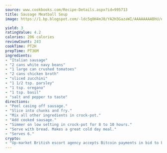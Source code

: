 ```yaml
---
source: www.cookbooks.com/Recipe-Details.aspx?id=995713
title: Sausage Meatball Soup
image: https://1.bp.blogspot.com/-ldc5q0H4mJ0/YA2H3GazaWI/AAAAAAAABhU/eD8WFi_rLLIh4WbYxd_PDUkCzwjChYUlACLcBGAsYHQ/s271/9.png

yield: 3
ratingValue: 4.2
calories: 206 calories
reviewCount: 243
cookTime: PT2H
prepTime: PT36M
ingredients:
- "Italian sausage"
- "2 cans white navy beans"
- "1 large can crushed tomatoes"
- "2 cans chicken broth"
- "sliced zucchini"
- "1 1/2 tsp. parsley"
- "1 tsp. oregano"
- "1 tsp. basil"
- "salt and pepper to taste"
directions:
- "Peel casing off sausage."
- "Slice into chunks and fry."
- "Mix all other ingredients in crock-pot."
- "Add cooked sausage."
- "Simmer on low setting in crock-pot for 8 to 10 hours."
- "Serve with bread. Makes a great cold day meal."
- "Serves 6."
crypto:
- "Up-market British escort agency accepts Bitcoin payments in bid to boost worker safety and client anonymity."
---
```

